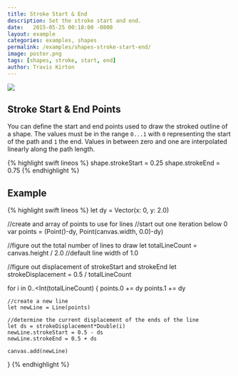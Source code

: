 ```yaml
---
title: Stroke Start & End
description: Set the stroke start and end.
date:   2015-05-25 00:18:00 -0800
layout: example
categories: examples, shapes
permalink: /examples/shapes-stroke-start-end/
image: poster.png
tags: [shapes, stroke, start, end]
author: Travis Kirton
---
```

![](stroke-start-end.png)

## Stroke Start & End Points
You can define the start and end points used to draw the stroked outline of a shape. The values must be in the range `0...1` with `0` representing the start of the path and `1` the end. Values in between zero and one are interpolated linearly along the path length.

{% highlight swift lineos %}
shape.strokeStart = 0.25
shape.strokeEnd = 0.75
{% endhighlight %}

## Example
{% highlight swift lineos %}
let dy = Vector(x: 0, y: 2.0)

//create and array of points to use for lines
//start out one iteration below 0
var points = (Point()-dy, Point(canvas.width, 0.0)-dy)

//figure out the total number of lines to draw
let totalLineCount = canvas.height / 2.0 //default line width of 1.0

//figure out displacement of strokeStart and strokeEnd
let strokeDisplacement = 0.5 / totalLineCount

for i in 0..<Int(totalLineCount) {
    points.0 += dy
    points.1 += dy

    //create a new line
    let newLine = Line(points)

    //determine the current displacement of the ends of the line
    let ds = strokeDisplacement*Double(i)
    newLine.strokeStart = 0.5 - ds
    newLine.strokeEnd = 0.5 + ds

    canvas.add(newLine)
}
{% endhighlight %}